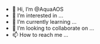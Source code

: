 - 👋 Hi, I’m @AquaAOS    
- 👀 I’m interested in ...  
- 🌱 I’m currently learning ...
- 💞️ I’m looking to collaborate on ...
- 📫 How to reach me ...  

<!---
AquaAOS/AquaAOS is a ✨ special ✨ repository because its `README.md` (this file) appears on your GitHub profile.
You can click the Preview link to take a look at your changes. Yes.
--->
